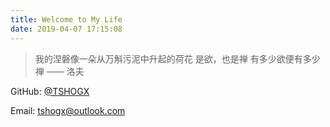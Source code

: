 ```yaml
---
title: Welcome to My Life
date: 2019-04-07 17:15:08
---
```


> 我的涅磐像一朵从万斛污泥中升起的荷花
是欲，也是禅
有多少欲便有多少禅
—— 洛夫


GitHub: [@TSHOGX](https://github.com/TSHOGX)

Email: tshogx@outlook.com
